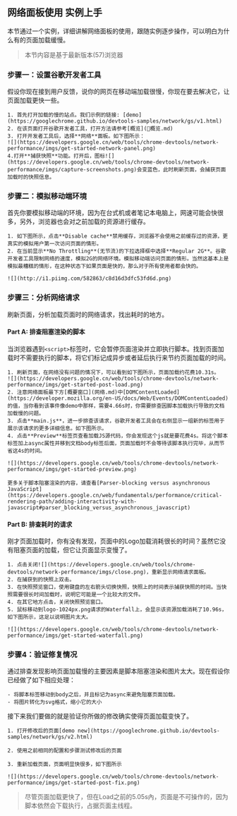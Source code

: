 ## 网络面板使用 实例上手

本节通过一个实例，详细讲解网络面板的使用，跟随实例逐步操作，可以明白为什么有的页面加载缓慢。

> 本节内容是基于最新版本(57)浏览器

### 步骤一：设置谷歌开发者工具

假设你现在接到用户反馈，说你的网页在移动端加载很慢，你现在要去解决它，让页面加载更快一些。

    1. 首先打开加载的慢的站点。我们示例的链接: [demo](https://googlechrome.github.io/devtools-samples/network/gs/v1.html)
    2. 在该页面打开谷歌开发者工具，打开方法请参考[概览](概览.md)
    3. 打开开发者工具后，选择**网络**面板。如下图所示：
    ![](https://developers.google.cn/web/tools/chrome-devtools/network-performance/imgs/get-started-network-panel.png)
    4.打开**捕获快照**功能。打开后，图标![](https://developers.google.cn/web/tools/chrome-devtools/network-performance/imgs/capture-screenshots.png)会变蓝色，此时刷新页面，会捕获页面加载时的快照信息。
    
### 步骤二：模拟移动端环境

首先你要模拟移动端的环境，因为在台式机或者笔记本电脑上，网速可能会快很多，另外，浏览器也会对之前加载的资源进行缓存。

    1. 如下图所示，点击**Disable cache**禁用缓存，浏览器不会使用之前缓存过的资源，更真实的模拟用户第一次访问页面的情形。
    2. 在当前显示**No Throttling**(无节流)的下拉选择框中选择**Regular 2G**。谷歌开发者工具限制网络的速度，模拟2G的网络环境。模拟移动端访问页面的情形。当然这基本上是模拟最糟糕的情形，在这种状态下如果页面是快的，那么对于所有使用者都会快的。
    
    ![](http://i1.piimg.com/582863/c8d16d3dfc53fd6d.png)
    
### 步骤三：分析网络请求

刷新页面，分析加载页面时的网络请求，找出耗时的地方。

#### Part A: 排查阻塞渲染的脚本

当浏览器遇到```<script>```标签时，它会暂停页面渲染并立即执行脚本。找到页面加载时不需要执行的脚本，将它们标记成异步或者延后执行来节约页面加载的时间。

    1. 刷新页面，在网络没有问题的情况下，可以看到如下图所示，页面加载约花费10.31s。
    ![](https://developers.google.cn/web/tools/chrome-devtools/network-performance/imgs/get-started-post-load.png)  
    2. 注意网络面板最下方[概要窗口](网络.md)中[DOMContentLoaded](https://developer.mozilla.org/en-US/docs/Web/Events/DOMContentLoaded)的值，当你看到该事件像demo中那样，需要4.66s时，你需要排查因脚本加载执行导致的文档加载慢的问题。
    3. 点击**main.js**，进一步排查该请求，谷歌开发者工具会在右侧显示一组新的标签用于展示该请求的更多详细信息。如下图所示。
    4. 点击**Preview**标签页查看加载JS源代码，你会发现这个js就是要花费4s。将这个脚本标签加上async属性并移到文档body标签后面，页面加载时不会等待该脚本执行完毕，从而节省这4s的时间。
    
    ![](https://developers.google.cn/web/tools/chrome-devtools/network-performance/imgs/get-started-preview.png)
    
    更多关于脚本阻塞渲染的内容，请查看[Parser-blocking versus asynchronous JavaScript](https://developers.google.cn/web/fundamentals/performance/critical-rendering-path/adding-interactivity-with-javascript#parser_blocking_versus_asynchronous_javascript)
    
#### Part B: 排查耗时的请求

刚才页面加载时，你有没有发现，页面中的Logo加载消耗很长的时间？虽然它没有阻塞页面的加载，但它让页面显示变慢了。
    
    1. 点击关闭![](https://developers.google.cn/web/tools/chrome-devtools/network-performance/imgs/close.png)，重新显示网络请求面板。
    2. 在捕获到的快照上双击。
    3. 在快照预览窗口，使用键盘的左右箭头切换快照，快照上的时间表示捕获快照的时间。当快照需要很长时间加载时，说明它可能是一个比较大的文件。
    4. 在其它地方点击，关闭快照预览窗口。
    5. 鼠标移动到logo-1024px.png请求的Waterfall上，会显示该资源加载消耗了10.96s，如下图所示，这足以说明图片太大。
    
    ![](https://developers.google.cn/web/tools/chrome-devtools/network-performance/imgs/get-started-waterfall.png)
    
### 步骤4：验证修复情况

通过排查发现影响页面加载慢的主要因素是脚本阻塞渲染和图片太大。现在假设你已经做了如下相应处理：

    - 将脚本标签移动到body之后，并且标记为async来避免阻塞页面加载。
    - 将图片转化为svg格式，缩小它的大小
    
接下来我们要做的就是验证你所做的修改确实使得页面加载变快了。

    1. 打开修改后的页面[demo new](https://googlechrome.github.io/devtools-samples/network/gs/v2.html)
    
    2. 使用之前相同的配置和步骤测试修改后的页面
    
    3. 重新加载页面，页面明显快很多，如下图所示
    
    ![](https://developers.google.cn/web/tools/chrome-devtools/network-performance/imgs/get-started-post-fix.png)
    
> 尽管页面加载更快了，但在Load之前的5.05s內，页面是不可操作的，因为脚本依然会下载执行，占据页面主线程。
    
